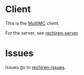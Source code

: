 # Client

This is the [MultiMC](https://multimc.org) client.

For the server, see [rechiren-server](https://github.com/voidentente/rechiren-server).

# Issues

Issues go to [rechiren-issues](https://github.com/voidentente/rechiren-issues).
